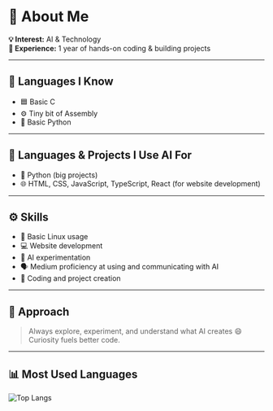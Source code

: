 # 👋 About Me

**💡 Interest:** AI & Technology  
**🧠 Experience:** 1 year of hands-on coding & building projects  

---

## 🧠 Languages I Know
- 🟦 Basic C  
- ⚙️ Tiny bit of Assembly  
- 🐍 Basic Python  

---

## 🤖 Languages & Projects I Use AI For
- 🧩 Python (big projects)  
- 🌐 HTML, CSS, JavaScript, TypeScript, React (for website development)  

---

## ⚙️ Skills
- 🐧 Basic Linux usage  
- 💻 Website development  
- 🧬 AI experimentation  
- 🗣️ Medium proficiency at using and communicating with AI  
- 🧾 Coding and project creation  

---

## 🧭 Approach
> Always explore, experiment, and understand what AI creates 😄  
> Curiosity fuels better code.

---

## 📊 Most Used Languages
![Top Langs](https://github-readme-stats.vercel.app/api/top-langs/?username=goldstac&layout=compact&theme=radical&langs_count=12&cache_seconds=1)

